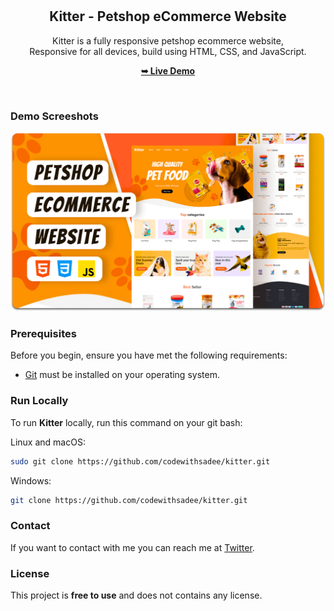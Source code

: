 <div align="center">
<!--   
  ![GitHub repo size](https://img.shields.io/github/repo-size/codewithsadee/kitter)
  ![GitHub stars](https://img.shields.io/github/stars/codewithsadee/kitter?style=social)
  ![GitHub forks](https://img.shields.io/github/forks/codewithsadee/kitter?style=social)
  [![Twitter Follow](https://img.shields.io/twitter/follow/codewithsadee?style=social)](https://twitter.com/intent/follow?screen_name=codewithsadee)
  [![YouTube Video Views](https://img.shields.io/youtube/views/xOCeFuhDocA?style=social)](https://youtu.be/xOCeFuhDocA) -->

  <br />
  <br />

  <h2 align="center">Kitter - Petshop eCommerce Website</h2>

  Kitter is a fully responsive petshop ecommerce website, <br />Responsive for all devices, build using HTML, CSS, and JavaScript.

  <a href="https://iridescent-cendol-7638b5.netlify.app/"><strong>➥ Live Demo</strong></a>

</div>

<br />

### Demo Screeshots

![Kitter Desktop Demo](./readme-images/desktop.png "Desktop Demo")

### Prerequisites

Before you begin, ensure you have met the following requirements:

* [Git](https://git-scm.com/downloads "Download Git") must be installed on your operating system.

### Run Locally

To run **Kitter** locally, run this command on your git bash:

Linux and macOS:

```bash
sudo git clone https://github.com/codewithsadee/kitter.git
```

Windows:

```bash
git clone https://github.com/codewithsadee/kitter.git
```

### Contact

If you want to contact with me you can reach me at [Twitter](https://mudassir-portfolio.onnextweb.com).

### License

This project is **free to use** and does not contains any license.
